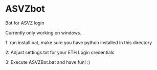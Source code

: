 # ASVZbot
Bot for ASVZ login

Currently only working on windows. 

1: 	run install.bat, make sure you have python installed in this directory

2: 	Adjust settings.txt for your ETH Login credentials

3: 	Execute ASVZBot.bat and have fun! :)
